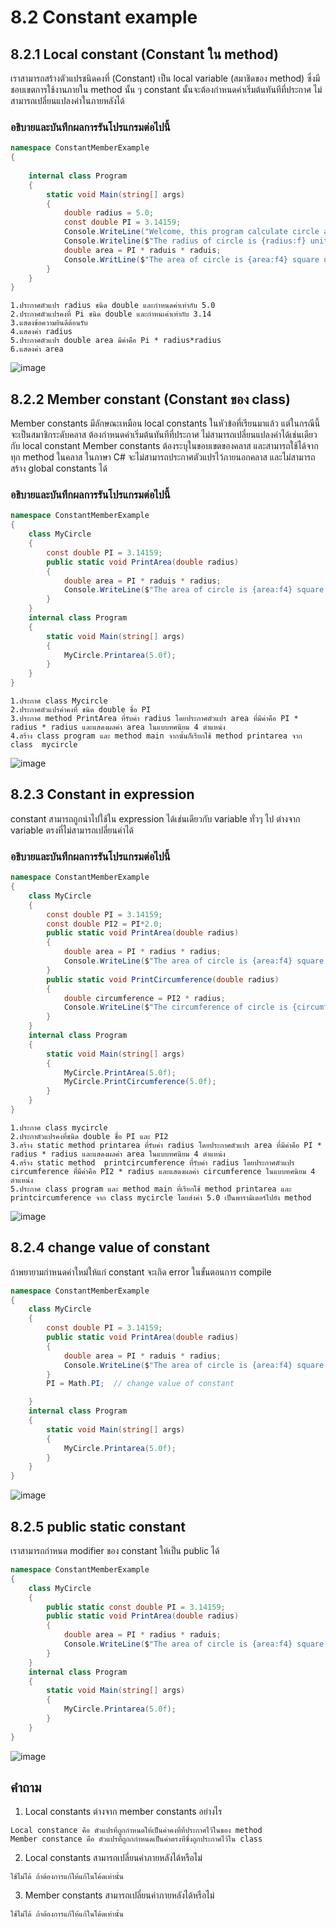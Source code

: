 # 8.2 Constant example


## 8.2.1 Local constant (Constant ใน method)

เราสามารถสร้างตัวแปรชนิดคงที่ (Constant) เป็น local variable (สมาชิดของ method) ซึ่งมีชอบเขตการใช้งานภายใน method นั้น ๆ
constant นั้นจะต้องกำหนดค่าเริ่มต้นทันทีที่ประกาศ ไม่สามารถเปลี่ยนแปลงค่าในภายหลังได้

### อธิบายและบันทึกผลการรันโปรแกรมต่อไปนี้ 

```cs
namespace ConstantMemberExample
{
 
    internal class Program
    {
        static void Main(string[] args)
        {
            double radius = 5.0;
            const double PI = 3.14159;
            Console.WriteLine("Welcome, this program calculate circle area");
            Console.Writeline($"The radius of circle is {radius:f} unit.");
            double area = PI * raduis * raduis;
            Console.WritLine($"The area of circle is {area:f4} square unit.");
        }
    }
}
```
```
1.ประกาศตัวแปร radius ชนิด double และกำหนดค่าเท่ากับ 5.0
2.ประกาศตัวแปรคงที่ Pi ชนิด double และกำหนเค่าเท่ากับ 3.14
3.แสดงข้อความยินดีต้อนรับ
4.แสดงค่า radius
5.ประกาศตัวแปร double area มีค่าคือ Pi * radius*radius
6.แสดงค่า area
```

![image](https://user-images.githubusercontent.com/115066356/236390499-cda0d8c4-a045-463a-9079-fc6ca173ad78.png)


## 8.2.2 Member constant (Constant ของ class)
Member constants มีลักษณะเหมือน local constants ในหัวข้อที่เรียนมาแล้ว  แต่ในกรณีนี้จะเป็นสมาชิกระดับคลาส 
ต้องกำหนดค่าเริ่มต้นทันทีที่ประกาศ ไม่สามารถเปลี่ยนแปลงค่าได้เช่นเดียวกับ local constant
Member constants ต้องระบุในขอบเขตของคลาส และสามารถใช้ได้จากทุก method ในคลาส 
ในภาษา C# จะไม่สามารถประกาศตัวแปรไว้ภายนอกคลาส และไม่สามารถสร้าง global constants ได้

### อธิบายและบันทึกผลการรันโปรแกรมต่อไปนี้ 

```cs
namespace ConstantMemberExample
{
    class MyCircle
    {
        const double PI = 3.14159;
        public static void PrintArea(double radius)
        {
            double area = PI * raduis * radius;
            Console.WriteLine($"The area of circle is {area:f4} square unit.");
        }
    }
    internal class Program
    {
        static void Main(string[] args)
        {
            MyCircle.Printarea(5.0f);
        }
    }
}
```
```
1.ประกาศ class Mycircle
2.ประกาศตัวแปรค่าคงที่ ชนิด double ชื่อ PI
3.ประกาศ method PrintArea ที่รับค่า radius โดยประกาศตัวแปร area ที่มีค่าคือ PI * radius * radius และแสดงผลค่า area ในแบบทศนิยม 4 ตำแหน่ง
4.สร้าง class program และ method main จากนั้นก็เรียกใช้ method printarea จาก class  mycircle
```
![image](https://user-images.githubusercontent.com/115066356/236390784-87d06c80-b1c7-4ef4-b02f-cc5f3845fd59.png)


## 8.2.3 Constant in expression
constant สามารถถูกนำไปใช้ใน expression ได้เช่นเดียวกับ variable ทั่วๆ ไป 
ต่างจาก variable ตรงที่ไม่สามารถเปลี่ยนค่าได้
### อธิบายและบันทึกผลการรันโปรแกรมต่อไปนี้ 
```cs
namespace ConstantMemberExample
{
    class MyCircle
    {
        const double PI = 3.14159;
        const double PI2 = PI*2.0;
        public static void PrintArea(double radius)
        {
            double area = PI * radius * radius;
            Console.WriteLine($"The area of circle is {area:f4} square unit.");
        }
        public static void PrintCircumference(double radius)
        {
            double circumference = PI2 * radius;
            Console.WriteLine($"The circumference of circle is {circumference:f4} square unit.");
        }
    }
    internal class Program
    {
        static void Main(string[] args)
        {
            MyCircle.PrintArea(5.0f);
            MyCircle.PrintCircumference(5.0f);
        }
    }
}
```
```
1.ประกาศ class mycircle
2.ประกาตัวแปรคงที่ชนิด double ชื่อ PI และ PI2
3.สร้าง static method printarea ที่รับค่า radius โดยประกาศตัวแปร area ที่มีค่าคือ PI * radius * radius และแสดงผลค่า area ในแบบทศนิยม 4 ตำแหน่ง
4.สร้าง static method  printcircumference ที่รับค่า radius โดยประกาศตัวแปร circumference ที่มีค่าคือ PI2 * radius และแสดงผลค่า circumference ในแบบทศนิยม 4 ตำแหน่ง
5.ประกาศ class program และ method main ที่เรียกใช้ method printarea และ printcircumference จาก class mycircle โดยส่งค่า 5.0 เป็นพารามิเตอร์ไปยัง method
```
![image](https://user-images.githubusercontent.com/115066356/236393941-3dbe64fa-cc1d-4044-8df4-d2c9dfe7d63c.png)


## 8.2.4 change value of constant
ถ้าพยายามกำหนดค่าใหม่ให้แก่ constant จะเกิด error ในขั้นตอนการ compile

```cs
namespace ConstantMemberExample
{
    class MyCircle
    {
        const double PI = 3.14159;
        public static void PrintArea(double radius)
        {
            double area = PI * raduis * radius;
            Console.WriteLine($"The area of circle is {area:f4} square unit.");
        }
        PI = Math.PI;  // change value of constant

    }
    internal class Program
    {
        static void Main(string[] args)
        {
            MyCircle.Printarea(5.0f);
        }
    }
}
```
![image](https://user-images.githubusercontent.com/115066356/236394550-71ede66b-ca7b-4e4f-b332-cd2522b83df8.png)


## 8.2.5 public static constant

เราสามารถกำหนด modifier ของ constant ให้เป็น public ได้  
```cs
namespace ConstantMemberExample
{
    class MyCircle
    {
        public static const double PI = 3.14159;
        public static void PrintArea(double radius)
        {
            double area = PI * radius * raduis;
            Console.WriteLine($"The area of circle is {area:f4} square unit.");
        }
    }
    internal class Program
    {
        static void Main(string[] args)
        {
            MyCircle.Printarea(5.0f);
        }
    }
}
```
![image](https://user-images.githubusercontent.com/115066356/236394959-b023eda5-f49b-4e13-a15f-f7e6d3b93a28.png)



## คำถาม

1. Local constants ต่างจาก member constants อย่างไร
```
Local constance คือ ตัวแปรที่ถูกกำหนดให้เป็นค่าคงที่ที่ประกาศไว้ในของ method
Member constance คือ ตัวแปรที่ถูกกกำหนดเป็นค่าตรงทีซึ่งถูกประกาศไว้ใน class
```

2. Local constants สามารถเปลี่ยนค่าภายหลังได้หรือไม่
```
ใช้ไม่ได้ ถ้าต้องการแก้ให้แก้ในโค้ดเท่านั้น
```
3. Member constants สามารถเปลี่ยนค่าภายหลังได้หรือไม่
```
ใช้ไม่ได้ ถ้าต้องการแก้ให้แก้ในโค้ดเท่านั้น
```
 
